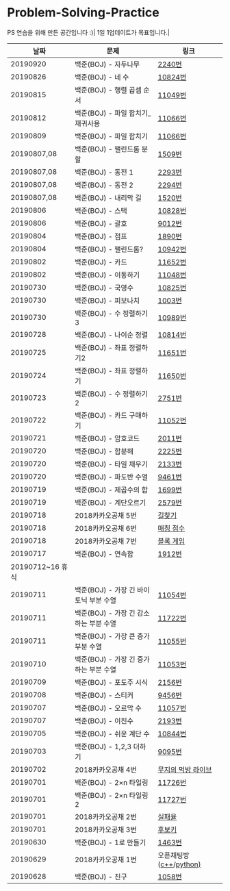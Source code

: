 # Problem-Solving-Practice
PS 연습을 위해 만든 공간입니다 :)|
1일 1업데이트가 목표입니다.|

|날짜|문제|링크
|--|------|--|
|20190920|백준(BOJ) - 자두나무|<a href="http://bitly.kr/R9hUoT6" target="_blank">2240번</a>|
|20190826|백준(BOJ) - 네 수|<a href="http://bitly.kr/luhdVgF" target="_blank">10824번</a>|
|20190815|백준(BOJ) - 행렬 곱셈 순서|<a href="http://bitly.kr/y1SFHsn">11049번</a>|
|20190812|백준(BOJ) - 파일 합치기_재귀사용|<a href="http://bitly.kr/2laQOV1">11066번</a>|
|20190809|백준(BOJ) - 파일 합치기|<a href="http://bitly.kr/Psrw3LB">11066번</a>|
|20190807,08|백준(BOJ) - 팰린드롬 분할|<a href="http://bitly.kr/x4ZdaMb">1509번</a>|
|20190807,08|백준(BOJ) - 동전 1|<a href="http://bitly.kr/QUKyI00">2293번</a>|
|20190807,08|백준(BOJ) - 동전 2|<a href="http://bitly.kr/hgkcLLt">2294번</a>|
|20190807,08|백준(BOJ) - 내리막 길|<a href="http://bitly.kr/IIdV7fC">1520번</a>|
|20190806|백준(BOJ) - 스택|<a href="http://bitly.kr/uZcWSVO">10828번</a>|
|20190806|백준(BOJ) - 괄호|<a href="http://bitly.kr/JwWbqV9">9012번</a>|
|20190804|백준(BOJ) - 점프|<a href="http://bitly.kr/hoDiQJG">1890번</a>|
|20190804|백준(BOJ) - 팰린드롬?|<a href="http://bitly.kr/vc2L6uk">10942번</a>|
|20190802|백준(BOJ) - 카드|<a href="http://bitly.kr/Y45uQKB">11652번</a>|
|20190802|백준(BOJ) - 이동하기|<a href="http://bitly.kr/Dhwpjq7">11048번</a>|
|20190730|백준(BOJ) - 국영수|<a href="http://bitly.kr/KGMhlc3">10825번</a>|
|20190730|백준(BOJ) - 피보나치|<a href="http://bitly.kr/I3vYHlb">1003번</a>|
|20190730|백준(BOJ) - 수 정렬하기3|<a href="http://bitly.kr/uoaYPS3">10989번</a>|
|20190728|백준(BOJ) - 나이순 정렬|<a href="http://bitly.kr/IMsl61F">10814번</a>|
|20190725|백준(BOJ) - 좌표 정렬하기2|<a href="http://bitly.kr/NpqQf4I">11651번</a>|
|20190724|백준(BOJ) - 좌표 정렬하기|<a href="http://bitly.kr/McxpxAg">11650번</a>|
|20190723|백준(BOJ) - 수 정렬하기2|<a href="http://bitly.kr/yNeHKmW">2751번</a>|
|20190722|백준(BOJ) - 카드 구매하기|<a href="http://bitly.kr/pV7nvjv">11052번</a>|
|20190721|백준(BOJ) - 암호코드|<a href="http://bitly.kr/yxefQHq">2011번</a>|
|20190720|백준(BOJ) - 합분해|<a href="http://bitly.kr/tgIL7xR">2225번</a>|
|20190720|백준(BOJ) - 타일 채우기|<a href="http://bitly.kr/BYNzwYi">2133번</a>|
|20190720|백준(BOJ) - 파도반 수열|<a href="http://bitly.kr/NNovabO">9461번</a>|
|20190719|백준(BOJ) - 제곱수의 합|<a href="http://bitly.kr/cI0VxDB">1699번</a>|
|20190719|백준(BOJ) - 계단오르기|<a href="http://bitly.kr/FIDwNJG">2579번</a>|
|20190718|2018카카오공채 5번|<a href="http://bitly.kr/GkbiQt2">길찾기</a>|
|20190718|2018카카오공채 6번|<a href="http://bitly.kr/2xe28f7">매칭 점수</a>|
|20190718|2018카카오공채 7번|<a href="http://bitly.kr/p5wyqoE">블록 게임</a>|
|20190717|백준(BOJ) - 연속합|<a href="http://bitly.kr/5nnjC0p">1912번</a>|
|20190712~16 휴식|
|20190711|백준(BOJ) - 가장 긴 바이토닉 부분 수열|<a href="http://bitly.kr/i5QKJkA">11054번</a>|
|20190711|백준(BOJ) - 가장 긴 감소하는 부분 수열|<a href="http://bitly.kr/n6ZRob">11722번</a>|
|20190711|백준(BOJ) - 가장 큰 증가 부분 수열|<a href="http://bitly.kr/ByqdYrE">11055번</a>|
|20190710|백준(BOJ) - 가장 긴 증가하는 부분 수열|<a href="http://bitly.kr/cq93e3t">11053번</a>|
|20190709|백준(BOJ) - 포도주 시식|<a href="http://bitly.kr/C55xxlQ">2156번</a>|
|20190708|백준(BOJ) - 스티커|<a href="http://bitly.kr/PjZBVhR">9456번</a>|
|20190707|백준(BOJ) - 오르막 수|<a href="http://bitly.kr/6md0enY">11057번</a>|
|20190707|백준(BOJ) - 이친수|<a href="http://bitly.kr/B0XByAX">2193번</a>|
|20190705|백준(BOJ) - 쉬운 계단 수|<a href="http://bitly.kr/gkH2obQ">10844번</a>|
|20190703|백준(BOJ) - 1,2,3 더하기|<a href="http://bitly.kr/v3SBzKc">9095번</a>|
|20190702|2018카카오공채 4번|<a href="http://bitly.kr/sGuDBir">무지의 먹방 라이브</a>|
|20190701|백준(BOJ) - 2×n 타일링|<a href="http://bitly.kr/ywdP7Sw">11726번</a>|
|20190701|백준(BOJ) - 2×n 타일링2|<a href="http://bitly.kr/bt9QUwb">11727번</a>|
|20190701|2018카카오공채 2번|<a href="http://bitly.kr/e8P9J50">실패율|
|20190701|2018카카오공채 3번|<a href="http://bitly.kr/5P5TKEE">후보키|
|20190630|백준(BOJ) - 1로 만들기|<a href="http://bitly.kr/OQTNfpJ">1463번</a>|
|20190629|2018카카오공채 1번|오픈채팅방(<a href="http://bitly.kr/LFsHe5O">c++</a>/<a href="http://bitly.kr/2aIR9Qu">python)</a>|
|20190628|백준(BOJ) - 친구|<a href="http://bitly.kr/e37aujn">1058번</a>|
